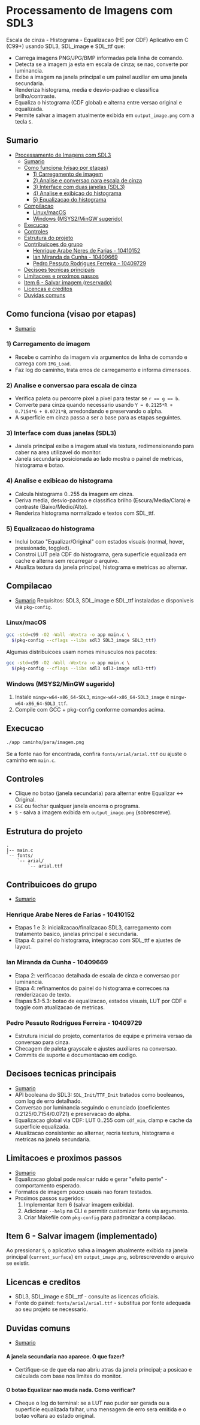 # Processamento de Imagens com SDL3

Escala de cinza - Histograma - Equalizacao (HE por CDF)
Aplicativo em C (C99+) usando SDL3, SDL_image e SDL_ttf que:

- Carrega imagens PNG/JPG/BMP informadas pela linha de comando.
- Detecta se a imagem ja esta em escala de cinza; se nao, converte por luminancia.
- Exibe a imagem na janela principal e um painel auxiliar em uma janela secundaria.
- Renderiza histograma, media e desvio-padrao e classifica brilho/contraste.
- Equaliza o histograma (CDF global) e alterna entre versao original e equalizada.
- Permite salvar a imagem atualmente exibida em `output_image.png` com a tecla `S`.

## Sumario

- [Processamento de Imagens com SDL3](#processamento-de-imagens-com-sdl3)
  - [Sumario](#sumario)
  - [Como funciona (visao por etapas)](#como-funciona-visao-por-etapas)
    - [1) Carregamento de imagem](#1-carregamento-de-imagem)
    - [2) Analise e conversao para escala de cinza](#2-analise-e-conversao-para-escala-de-cinza)
    - [3) Interface com duas janelas (SDL3)](#3-interface-com-duas-janelas-sdl3)
    - [4) Analise e exibicao do histograma](#4-analise-e-exibicao-do-histograma)
    - [5) Equalizacao do histograma](#5-equalizacao-do-histograma)
  - [Compilacao](#compilacao)
    - [Linux/macOS](#linuxmacos)
    - [Windows (MSYS2/MinGW sugerido)](#windows-msys2mingw-sugerido)
  - [Execucao](#execucao)
  - [Controles](#controles)
  - [Estrutura do projeto](#estrutura-do-projeto)
  - [Contribuicoes do grupo](#contribuicoes-do-grupo)
    - [Henrique Arabe Neres de Farias - 10410152](#henrique-arabe-neres-de-farias---10410152)
    - [Ian Miranda da Cunha - 10409669](#ian-miranda-da-cunha---10409669)
    - [Pedro Pessuto Rodrigues Ferreira - 10409729](#pedro-pessuto-rodrigues-ferreira---10409729)
  - [Decisoes tecnicas principais](#decisoes-tecnicas-principais)
  - [Limitacoes e proximos passos](#limitacoes-e-proximos-passos)
  - [Item 6 - Salvar imagem (reservado)](#item-6---salvar-imagem-reservado)
  - [Licencas e creditos](#licencas-e-creditos)
  - [Duvidas comuns](#duvidas-comuns)

## Como funciona (visao por etapas)
- [Sumario](#sumario)

### 1) Carregamento de imagem

- Recebe o caminho da imagem via argumentos de linha de comando e carrega com `IMG_Load`.
- Faz log do caminho, trata erros de carregamento e informa dimensoes.

### 2) Analise e conversao para escala de cinza

- Verifica paleta ou percorre pixel a pixel para testar se `r == g == b`.
- Converte para cinza quando necessario usando `Y = 0.2125*R + 0.7154*G + 0.0721*B`, arredondando e preservando o alpha.
- A superficie em cinza passa a ser a base para as etapas seguintes.

### 3) Interface com duas janelas (SDL3)

- Janela principal exibe a imagem atual via textura, redimensionando para caber na area utilizavel do monitor.
- Janela secundaria posicionada ao lado mostra o painel de metricas, histograma e botao.

### 4) Analise e exibicao do histograma

- Calcula histograma 0..255 da imagem em cinza.
- Deriva media, desvio-padrao e classifica brilho (Escura/Media/Clara) e contraste (Baixo/Medio/Alto).
- Renderiza histograma normalizado e textos com SDL_ttf.

### 5) Equalizacao do histograma

- Inclui botao "Equalizar/Original" com estados visuais (normal, hover, pressionado, toggled).
- Constroi LUT pela CDF do histograma, gera superficie equalizada em cache e alterna sem recarregar o arquivo.
- Atualiza textura da janela principal, histograma e metricas ao alternar.

## Compilacao
- [Sumario](#sumario)
Requisitos: SDL3, SDL_image e SDL_ttf instaladas e disponiveis via `pkg-config`.

### Linux/macOS

```sh
gcc -std=c99 -O2 -Wall -Wextra -o app main.c \
  $(pkg-config --cflags --libs sdl3 SDL3_image SDL3_ttf)
```

Algumas distribuicoes usam nomes minusculos nos pacotes:

```sh
gcc -std=c99 -O2 -Wall -Wextra -o app main.c \
  $(pkg-config --cflags --libs sdl3 sdl3-image sdl3-ttf)
```

### Windows (MSYS2/MinGW sugerido)

1. Instale `mingw-w64-x86_64-SDL3`, `mingw-w64-x86_64-SDL3_image` e `mingw-w64-x86_64-SDL3_ttf`.
2. Compile com GCC + pkg-config conforme comandos acima.

## Execucao

```sh
./app caminho/para/imagem.png
```

Se a fonte nao for encontrada, confira `fonts/arial/arial.ttf` ou ajuste o caminho em `main.c`.

## Controles

- Clique no botao (janela secundaria) para alternar entre Equalizar <-> Original.
- `ESC` ou fechar qualquer janela encerra o programa.
- `S` - salva a imagem exibida em `output_image.png` (sobrescreve).

## Estrutura do projeto

```text
.
|-- main.c
`-- fonts/
    `-- arial/
        `-- arial.ttf
```

## Contribuicoes do grupo
- [Sumario](#sumario)
### Henrique Arabe Neres de Farias - 10410152

- Etapas 1 e 3: inicializacao/finalizacao SDL3, carregamento com tratamento basico, janelas principal e secundaria.
- Etapa 4: painel do histograma, integracao com SDL_ttf e ajustes de layout.

### Ian Miranda da Cunha - 10409669

- Etapa 2: verificacao detalhada de escala de cinza e conversao por luminancia.
- Etapa 4: refinamentos do painel do histograma e correcoes na renderizacao de texto.
- Etapas 5.1-5.3: botao de equalizacao, estados visuais, LUT por CDF e toggle com atualizacao de metricas.

### Pedro Pessuto Rodrigues Ferreira - 10409729

- Estrutura inicial do projeto, comentarios de equipe e primeira versao da conversao para cinza.
- Checagem de paleta grayscale e ajustes auxiliares na conversao.
- Commits de suporte e documentacao em codigo.

## Decisoes tecnicas principais
- [Sumario](#sumario)
- API booleana do SDL3: `SDL_Init`/`TTF_Init` tratados como booleanos, com log de erro detalhado.
- Conversao por luminancia seguindo o enunciado (coeficientes 0.2125/0.7154/0.0721) e preservacao do alpha.
- Equalizacao global via CDF: LUT 0..255 com `cdf_min`, clamp e cache da superficie equalizada.
- Atualizacao consistente: ao alternar, recria textura, histograma e metricas na janela secundaria.

## Limitacoes e proximos passos
- [Sumario](#sumario)
- Equalizacao global pode realcar ruido e gerar "efeito pente" - comportamento esperado.
- Formatos de imagem pouco usuais nao foram testados.
- Proximos passos sugeridos:
  1. Implementar Item 6 (salvar imagem exibida).
  2. Adicionar `--help` na CLI e permitir customizar fonte via argumento.
  3. Criar Makefile com `pkg-config` para padronizar a compilacao.

## Item 6 - Salvar imagem (implementado)

Ao pressionar `S`, o aplicativo salva a imagem atualmente exibida na janela principal (`current_surface`) em `output_image.png`, sobrescrevendo o arquivo se existir.

## Licencas e creditos

- SDL3, SDL_image e SDL_ttf - consulte as licencas oficiais.
- Fonte do painel: `fonts/arial/arial.ttf` - substitua por fonte adequada ao seu projeto se necessario.

## Duvidas comuns
- [Sumario](#sumario)
#### A janela secundaria nao aparece. O que fazer?
- Certifique-se de que ela nao abriu atras da janela principal; a posicao e calculada com base nos limites do monitor.
#### O botao Equalizar nao muda nada. Como verificar?
- Cheque o log do terminal: se a LUT nao puder ser gerada ou a superficie equalizada falhar, uma mensagem de erro sera emitida e o botao voltara ao estado original.
